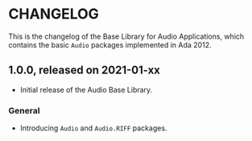 # CHANGELOG

This is the changelog of the Base Library for Audio Applications, which
contains the basic `Audio` packages implemented in Ada 2012.

## 1.0.0, released on 2021-01-xx

- Initial release of the Audio Base Library.

### General

- Introducing `Audio` and `Audio.RIFF` packages.
